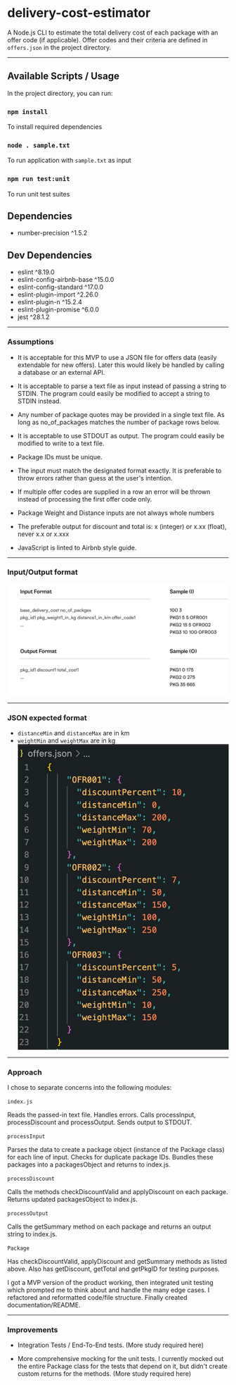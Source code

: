 # delivery-cost-estimator
 A Node.js CLI to estimate the total delivery cost of each package with an offer code (if applicable).
 Offer codes and their criteria are defined in `offers.json` in the project directory.

---------------------------------------------------------------

## Available Scripts / Usage

In the project directory, you can run:

### `npm install`

To install required dependencies

### `node . sample.txt`

To run application with `sample.txt` as input

### `npm run test:unit`

To run unit test suites


## Dependencies
- number-precision ^1.5.2

## Dev Dependencies
- eslint ^8.19.0
- eslint-config-airbnb-base ^15.0.0
- eslint-config-standard ^17.0.0
- eslint-plugin-import ^2.26.0
- eslint-plugin-n ^15.2.4
- eslint-plugin-promise ^6.0.0
- jest ^28.1.2


---------------------------------------------------------------

### Assumptions

- It is acceptable for this MVP to use a JSON file for offers data (easily extendable for new offers). Later this would likely be handled by calling a database or an external API.

- It is acceptable to parse a text file as input instead of passing a string to STDIN. The program could easily be modified to accept a string to STDIN instead.

- Any number of package quotes may be provided in a single text file. As long as no_of_packages matches the number of package rows below.

- It is acceptable to use STDOUT as output. The program could easily be modified to write to a text file.

- Package IDs must be unique.

- The input must match the designated format exactly. It is preferable to throw errors rather than guess at the user's intention.

- If multiple offer codes are supplied in a row an error will be thrown instead of processing the first offer code only.

- Package Weight and Distance inputs are not always whole numbers

- The preferable output for discount and total is:  x (integer) or x.xx (float),  never x.x or x.xxx 

- JavaScript is linted to Airbnb style guide.

---------------------------------------------------------------

### Input/Output format

![Input/Output format](./readme_screenshots/input_output_sample.jpg)

---------------------------------------------------------------

### JSON expected format
- `distanceMin` and `distanceMax` are in km 
- `weightMin` and `weightMax` are in kg
![Offers JSON format](./readme_screenshots/offers_json_format.jpg)

---------------------------------------------------------------

### Approach

I chose to separate concerns into the following modules: 

`index.js`

Reads the passed-in text file. Handles errors. Calls processInput, processDiscount and processOutput. Sends output to STDOUT.

`processInput`

Parses the data to create a package object (instance of the Package class) for each line of input. Checks for duplicate package IDs. Bundles these packages into a packagesObject and returns to index.js.

`processDiscount`

Calls the methods checkDiscountValid and applyDiscount on each package. Returns updated packagesObject to index.js.

`processOutput`

Calls the getSummary method on each package and returns an output string to index.js.

`Package` 

Has checkDiscountValid, applyDiscount and getSummary methods as listed above. Also has getDiscount, getTotal and getPkgID for testing purposes.


I got a MVP version of the product working, then integrated unit testing which prompted me to think about and handle the many edge cases. I refactored and reformatted code/file structure. Finally created documentation/README.

---------------------------------------------------------------

### Improvements

- Integration Tests /  End-To-End tests. (More study required here)

- More comprehensive mocking for the unit tests. I currently mocked out the entire Package class for the tests that depend on it, but didn't create custom returns for the methods. (More study required here)



